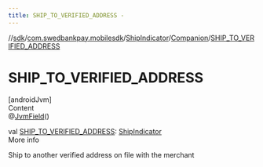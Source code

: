 ```yaml
---
title: SHIP_TO_VERIFIED_ADDRESS -
---
```

//[sdk](../../../../index)/[com.swedbankpay.mobilesdk](../../index)/[ShipIndicator](../index)/[Companion](index)/[SHIP_TO_VERIFIED_ADDRESS](-s-h-i-p_-t-o_-v-e-r-i-f-i-e-d_-a-d-d-r-e-s-s)



# SHIP_TO_VERIFIED_ADDRESS  
[androidJvm]  
Content  
@[JvmField](https://kotlinlang.org/api/latest/jvm/stdlib/kotlin.jvm/-jvm-field/index.html)()  
  
val [SHIP_TO_VERIFIED_ADDRESS](-s-h-i-p_-t-o_-v-e-r-i-f-i-e-d_-a-d-d-r-e-s-s): [ShipIndicator](../index)  
More info  


Ship to another verified address on file with the merchant

  



